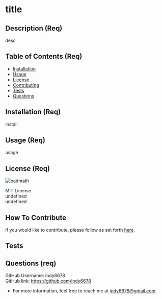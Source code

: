 
# title

## Description (Req)

desc

## Table of Contents (Req)

- [Installation](#installation)
- [Usage](#usage)
- [License](#license)
- [Contributing](#contributing)
- [Tests](#tests)
- [Questions](#questions)

## Installation (Req)

install

## Usage (Req)

usage

## License (Req)

![badmath](https://img.shields.io/github/languages/top/lernantino/badmath)

MIT License<br>
undefined<br>
undefined

## How To Contribute

If you would like to contribute, please follow as set forth [here](https://www.contributor-covenant.org/).

## Tests



## Questions (req)

GitHub Username: indy6678<br>
GitHub link: https://github.com/indy6678<br>
- For more information, feel free to reach me at indy6678@gmail.com.

